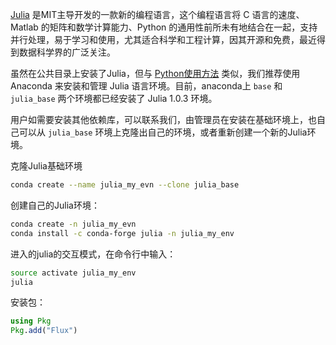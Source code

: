 [Julia][1] 是MIT主导开发的一款新的编程语言，这个编程语言将 C 语言的速度、Matlab 的矩阵和数学计算能力、Python 的通用性前所未有地结合在一起，支持并行处理，易于学习和使用，尤其适合科学和工程计算，因其开源和免费，最近得到数据科学界的广泛关注。

虽然在公共目录上安装了Julia，但与 [Python使用方法](manual/python.md) 类似，我们推荐使用 Anaconda 来安装和管理 Julia 语言环境。目前，anaconda上 `base` 和 `julia_base` 两个环境都已经安装了 Julia 1.0.3 环境。

用户如需要安装其他依赖库，可以联系我们，由管理员在安装在基础环境上，也自己可以从 `julia_base` 环境上克隆出自己的环境，或者重新创建一个新的Julia环境。

克隆Julia基础环境

```bash
conda create --name julia_my_evn --clone julia_base
```

创建自己的Julia环境：

```bash
conda create -n julia_my_evn
conda install -c conda-forge julia -n julia_my_env
```

进入的julia的交互模式，在命令行中输入：

```bash
source activate julia_my_env
julia
```

安装包：

```julia
using Pkg
Pkg.add("Flux")
```

[1]: https://julialang.org/

